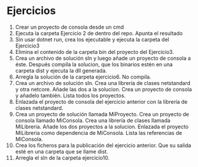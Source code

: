 # Ejercicios

1. Crear un proyecto de consola desde un cmd
2. Ejecuta la carpeta Ejercicio 2 de dentro del repo. Apunta el resultado
3. Sin usar dotnet run, crea los ejecutable y ejecuta la carpeta del Ejercicio3
4. Elimina el contenido de la carpeta bin del proyecto del Ejercicio3.
5. Crea un archivo de solución sln y luego añade un proyecto de consola a éste. Después compila la solucion, que los binarios estén en una carpeta dist y ejecuta la dll generada.
6. Arregla la solución de la carpeta ejercicio6. No compila.
7. Crea un archivo de solución sln. Crea una librería de clases netstandard y otra netcore. Añade las dos a la solucion. Crea un proyecto de consola y añadelo también. Lista todos los proyectos.
8. Enlazada el proyecto de consola del ejercicio anterior con la librería de clases netstandard.
9. Crea un proyecto de solución llamada MiProyecto. Crea un proyecto de consola llamado MiConsola. Crea una librería de clases llamada MiLibreria. Añade los dos proyectos a la solucion. Enlazada el proyecto MiLibreria como dependencia de MiConsola. Lista las referencias de MiConsola.
10. Crea los ficheros para la publicación del ejercicio anterior. Que su salida esté en una carpeta que se llame dist.
11. Arregla el sln de la carpeta ejercicio10.